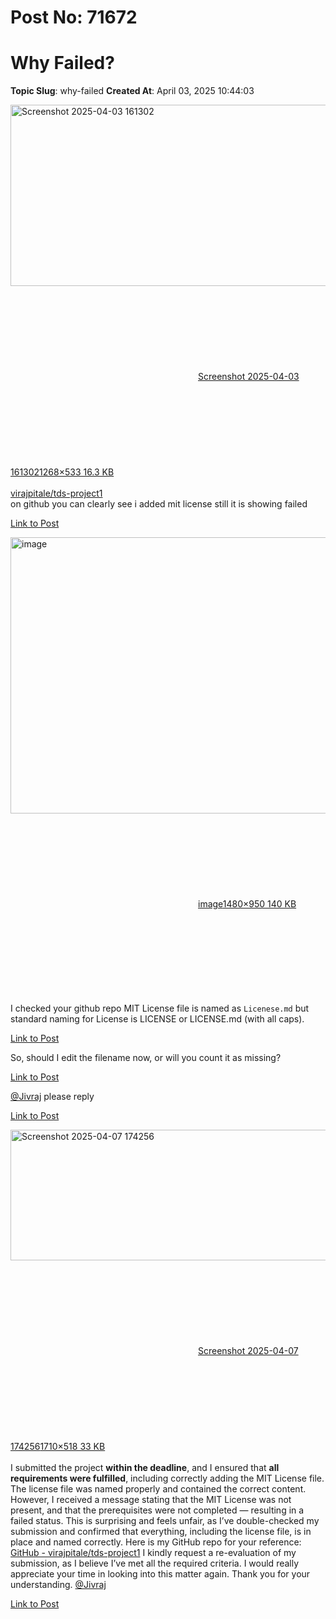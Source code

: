 # Post No: 71672
# Why Failed?
**Topic Slug**: why-failed
**Created At**: April 03, 2025 10:44:03

<div class="lightbox-wrapper"><a class="lightbox" href="https://europe1.discourse-cdn.com/flex013/uploads/iitm/original/3X/d/d/dd486ca8bb6ad3279af98783a50cbc232f3fd8e6.png" data-download-href="/uploads/short-url/vzyGKXNJLbjCYVCKBk7si2XdJ6S.png?dl=1" title="Screenshot 2025-04-03 161302" rel="noopener nofollow ugc"><img src="https://europe1.discourse-cdn.com/flex013/uploads/iitm/original/3X/d/d/dd486ca8bb6ad3279af98783a50cbc232f3fd8e6.png" alt="Screenshot 2025-04-03 161302" data-base62-sha1="vzyGKXNJLbjCYVCKBk7si2XdJ6S" width="689" height="290" data-dominant-color="F7F7F7"><div class="meta"><svg class="fa d-icon d-icon-far-image svg-icon" aria-hidden="true"><use href="#far-image"></use></svg><span class="filename">Screenshot 2025-04-03 161302</span><span class="informations">1268×533 16.3 KB</span><svg class="fa d-icon d-icon-discourse-expand svg-icon" aria-hidden="true"><use href="#discourse-expand"></use></svg></div></a></div><br>
<a href="https://github.com/virajpitale/tds-project1" rel="noopener nofollow ugc">virajpitale/tds-project1</a><br>
on github you can clearly see i added mit license still it is showing failed

[Link to Post](https://discourse.onlinedegree.iitm.ac.in/t/why-failed/614919)

<div class="lightbox-wrapper"><a class="lightbox" href="https://europe1.discourse-cdn.com/flex013/uploads/iitm/original/3X/b/2/b2559e16f3dcfa20be7636f41868bec610f2ad1e.png" data-download-href="/uploads/short-url/prCqjEJwnNk4fgyWeMzMuDpUwKa.png?dl=1" title="image" rel="noopener nofollow ugc"><img src="https://europe1.discourse-cdn.com/flex013/uploads/iitm/optimized/3X/b/2/b2559e16f3dcfa20be7636f41868bec610f2ad1e_2_690x442.png" alt="image" data-base62-sha1="prCqjEJwnNk4fgyWeMzMuDpUwKa" width="690" height="442" srcset="https://europe1.discourse-cdn.com/flex013/uploads/iitm/optimized/3X/b/2/b2559e16f3dcfa20be7636f41868bec610f2ad1e_2_690x442.png, https://europe1.discourse-cdn.com/flex013/uploads/iitm/optimized/3X/b/2/b2559e16f3dcfa20be7636f41868bec610f2ad1e_2_1035x663.png 1.5x, https://europe1.discourse-cdn.com/flex013/uploads/iitm/optimized/3X/b/2/b2559e16f3dcfa20be7636f41868bec610f2ad1e_2_1380x884.png 2x" data-dominant-color="52565B"><div class="meta"><svg class="fa d-icon d-icon-far-image svg-icon" aria-hidden="true"><use href="#far-image"></use></svg><span class="filename">image</span><span class="informations">1480×950 140 KB</span><svg class="fa d-icon d-icon-discourse-expand svg-icon" aria-hidden="true"><use href="#discourse-expand"></use></svg></div></a></div>
I checked your github repo MIT License file is named as <code>Licenese.md</code> but standard naming for License is LICENSE or LICENSE.md (with all caps).

[Link to Post](https://discourse.onlinedegree.iitm.ac.in/t/why-failed/614922)

So, should I edit the filename now, or will you count it as missing?

[Link to Post](https://discourse.onlinedegree.iitm.ac.in/t/why-failed/614931)

<a class="mention" href="/u/jivraj">@Jivraj</a> please reply

[Link to Post](https://discourse.onlinedegree.iitm.ac.in/t/why-failed/614963)

<div class="lightbox-wrapper"><a class="lightbox" href="https://europe1.discourse-cdn.com/flex013/uploads/iitm/original/3X/2/9/29a6882ebe14812a2abcbaa3dc18405d45ec6111.png" data-download-href="/uploads/short-url/5WsmTScdP6UVKBegUlzS1BIrpBL.png?dl=1" title="Screenshot 2025-04-07 174256" rel="noopener nofollow ugc"><img src="https://europe1.discourse-cdn.com/flex013/uploads/iitm/optimized/3X/2/9/29a6882ebe14812a2abcbaa3dc18405d45ec6111_2_690x209.png" alt="Screenshot 2025-04-07 174256" data-base62-sha1="5WsmTScdP6UVKBegUlzS1BIrpBL" width="690" height="209" srcset="https://europe1.discourse-cdn.com/flex013/uploads/iitm/optimized/3X/2/9/29a6882ebe14812a2abcbaa3dc18405d45ec6111_2_690x209.png, https://europe1.discourse-cdn.com/flex013/uploads/iitm/optimized/3X/2/9/29a6882ebe14812a2abcbaa3dc18405d45ec6111_2_1035x313.png 1.5x, https://europe1.discourse-cdn.com/flex013/uploads/iitm/optimized/3X/2/9/29a6882ebe14812a2abcbaa3dc18405d45ec6111_2_1380x418.png 2x" data-dominant-color="10141A"><div class="meta"><svg class="fa d-icon d-icon-far-image svg-icon" aria-hidden="true"><use href="#far-image"></use></svg><span class="filename">Screenshot 2025-04-07 174256</span><span class="informations">1710×518 33 KB</span><svg class="fa d-icon d-icon-discourse-expand svg-icon" aria-hidden="true"><use href="#discourse-expand"></use></svg></div></a></div><br>
I submitted the project <strong>within the deadline</strong>, and I ensured that <strong>all requirements were fulfilled</strong>, including correctly adding the MIT License file. The license file was named properly and contained the correct content.
However, I received a message stating that the MIT License was not present, and that the prerequisites were not completed — resulting in a failed status. This is surprising and feels unfair, as I’ve double-checked my submission and confirmed that everything, including the license file, is in place and named correctly.
Here is my GitHub repo for your reference: <a href="https://github.com/virajpitale/tds-project1" class="inline-onebox" rel="noopener nofollow ugc">GitHub - virajpitale/tds-project1</a>
I kindly request a re-evaluation of my submission, as I believe I’ve met all the required criteria. I would really appreciate your time in looking into this matter again.
Thank you for your understanding.
<a class="mention" href="/u/jivraj">@Jivraj</a>

[Link to Post](https://discourse.onlinedegree.iitm.ac.in/t/why-failed/616586)


